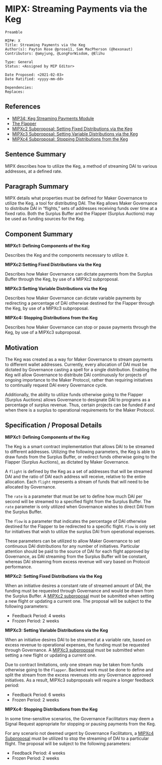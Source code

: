 # MIPX: Streaming Payments via the Keg
```
Preamble

MIP#: X
Title: Streaming Payments via the Keg
Author(s): Payton Rose @prose11, Sam MacPherson (@hexonaut)
Contributors: @amyjung, @LongForWisdom, @Elihu

Type: General
Status: <Assigned by MIP Editor>

Date Proposed: <2021-02-03>
Date Ratified: <yyyy-mm-dd>

Dependencies:
Replaces:
```
## References

* [MIP34: Keg Streaming Payments Module](https://forum.makerdao.com/t/mip34-keg-streaming-payments-module/6013)
* [The Flapper](https://docs.makerdao.com/smart-contract-modules/system-stabilizer-module/flap-detailed-documentation)
* [MIPXc2 Subproposal: Setting Fixed Distributions via the Keg](https://github.com/prose11/mips/blob/Non-Technical-Keg/MIPX/MIPXc2%20Subproposal%20%5BTemplate%5D.md)
* [MIPXc3 Subproposal: Setting Variable Distributions via the Keg](https://github.com/prose11/mips/blob/master/Non-Technical%20Keg/MIPXc3%20Subproposal%20%5BTemplate%5D.md)
* [MIPXc4 Subproposal: Stopping Distributions from the Keg](https://github.com/prose11/mips/blob/master/Non-Technical%20Keg/MIPXc4%20Subproposal%20%5BTemplate%5D.md)

## Sentence Summary

MIPX describes how to utilize the Keg, a method of streaming DAI to various addresses, at a defined rate.

## Paragraph Summary

MIPX details what properties must be defined for Maker Governance to utilize the Keg, a tool for distributing DAI. The Keg allows Maker Governance to distribute DAI in “flights,” sets of addresses receiving funds over time at a fixed ratio. Both the Surplus Buffer and the Flapper (Surplus Auctions) may be used as funding sources for the Keg.

## Component Summary

**MIPXc1: Defining Components of the Keg**

Describes the Keg and the components necessary to utilize it.

**MIPXc2:Setting Fixed Distributions via the Keg**

Describes how Maker Governance can dictate payments from the Surplus Buffer through the Keg, by use of a MIPXc2 subproposal.

**MIPXc3:Setting Variable Distributions via the Keg**

Describes how Maker Governance can dictate variable payments by redirecting a percentage of DAI otherwise destined for the Flapper through the Keg, by use of a MIPXc3 subproposal.

**MIPXc4: Stopping Distributions from the Keg**

Describes how Maker Governance can stop or pause payments through the Keg, by use of a MIPXc3 subproposal.

## Motivation

The Keg was created as a way for Maker Governance to stream payments to different wallet addresses. Currently, every allocation of DAI must be dictated by Governance casting a spell for a single distribution. Enabling the Keg will allow Governance to distribute DAI continuously for projects of ongoing importance to the Maker Protocol, rather than requiring initiatives to continually request DAI every Governance cycle.

Additionally, the ability to utilize funds otherwise going to the Flapper (Surplus Auctions) allows Governance to designate DAI to programs as a percentage of surplus revenue. Thus, certain projects can be funded if and when there is a surplus to operational requirements for the Maker Protocol.

## Specification / Proposal Details

**MIPXc1: Defining Components of the Keg**

The Keg is a smart contract implementation that allows DAI to be streamed to different addresses. Utilizing the following parameters, the Keg is able to draw funds from the Surplus Buffer, or redirect funds otherwise going to the Flapper (Surplus Auctions), as dictated by Maker Governance.

A `flight` is defined by the Keg as a set of addresses that will be streamed DAI and the ratio of DAI each address will receive, relative to the entire allocation. Each `flight` represents a stream of funds that will need to be allocated by Governance.

The `rate` is a parameter that must be set to define how much DAI per second will be streamed to a specified flight from the Surplus Buffer. The `rate` parameter is only utilized when Governance wishes to direct DAI from the Surplus Buffer.

The `flow` is a parameter that indicates the percentage of DAI otherwise destined for the Flapper to be redirected to a specific flight. `Flow` is only set for initiatives that wish to utilize the surplus DAI from operational expenses.

These parameters can be utilized to allow Maker Governance to set continuous DAI distributions for any number of initiatives. Particular attention should be paid to the source of DAI for each flight approved by Governance, as DAI streaming from the Surplus Buffer will be constant, whereas DAI streaming from excess revenue will vary based on Protocol performance.

**MIPXc2: Setting Fixed Distributions via the Keg**

When an initiative desires a constant rate of streamed amount of DAI, the funding must be requested through Governance and would be drawn from the Surplus Buffer. A [MIPXc2 subproposal](https://github.com/prose11/mips/blob/Non-Technical-Keg/MIPX/MIPXc2%20Subproposal%20%5BTemplate%5D.md) must be submitted when setting a new flight or updating a current one. The proposal will be subject to the following parameters:

* Feedback Period: 4 weeks
* Frozen Period: 2 weeks

**MIPXc3: Setting Variable Distributions via the Keg**

When an initiative desires DAI to be streamed at a variable rate, based on excess revenue to operational expenses, the funding must be requested through Governance. A [MIPXc3 subproposal](https://github.com/prose11/mips/blob/master/Non-Technical%20Keg/MIPXc3%20Subproposal%20%5BTemplate%5D.md) must be submitted when setting a new flight or updating a current one.

Due to contract limitations, only one stream may be taken from funds otherwise going to the `Flapper`. Backend work must be done to define and split the stream from the excess revenues into any Governance approved initiatives. As a result, MIPXc3 subproposals will require a longer feedback period:

* Feedback Period: 6 weeks
* Frozen Period: 2 weeks

**MIPXc4: Stopping Distributions from the Keg**

In some time-sensitive scenarios, the Governance Facilitators may deem a Signal Request appropriate for stopping or pausing payments from the Keg.

For any scenario not deemed urgent by Governance Facilitators, a [MIPXc4 Subproposal](https://github.com/prose11/mips/blob/master/Non-Technical%20Keg/MIPXc4%20Subproposal%20%5BTemplate%5D.md) must be utilized to stop the streaming of DAI to a particular flight. The proposal will be subject to the following parameters:

* Feedback Period: 4 weeks
* Frozen Period: 2 weeks
